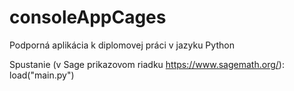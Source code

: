 # consoleAppCages
Podporná aplikácia k diplomovej práci v jazyku Python

Spustanie (v Sage prikazovom riadku https://www.sagemath.org/): load("main.py")
